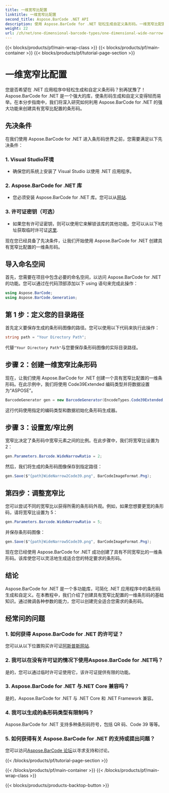 ```yaml
---
title: 一维宽窄比配置
linktitle: 一维宽窄比配置
second_title: Aspose.BarCode .NET API
description: 使用 Aspose.BarCode for .NET 轻松生成自定义条形码。一维宽窄比配置的分步指南。
weight: 22
url: /zh/net/one-dimensional-barcode-types/one-dimensional-wide-narrow-ratio-configuration/
---
```


{{< blocks/products/pf/main-wrap-class >}}
{{< blocks/products/pf/main-container >}}
{{< blocks/products/pf/tutorial-page-section >}}

# 一维宽窄比配置


您是否希望在 .NET 应用程序中轻松生成和自定义条形码？别再犹豫了！ Aspose.BarCode for .NET 是一个强大的库，使条形码生成和自定义变得轻而易举。在本分步指南中，我们将深入研究如何利用 Aspose.BarCode for .NET 的强大功能来创建具有宽窄比配置的条形码。

## 先决条件

在我们使用 Aspose.BarCode for .NET 进入条形码世界之前，您需要满足以下先决条件：

### 1. Visual Studio环境
   - 确保您的系统上安装了 Visual Studio 以使用 .NET 应用程序。
   
### 2. Aspose.BarCode for .NET 库
   - 您必须安装 Aspose.BarCode for .NET 库。您可以从[网站](https://releases.aspose.com/barcode/net/).

### 3. 许可证密钥（可选）
   - 如果您有许可证密钥，则可以使用它来解锁该库的其他功能。您可以从以下地址获取临时许可证[这里](https://purchase.aspose.com/temporary-license/).

现在您已经具备了先决条件，让我们开始使用 Aspose.BarCode for .NET 创建具有宽窄比配置的一维条形码。

## 导入命名空间

首先，您需要在项目中包含必要的命名空间，以访问 Aspose.BarCode for .NET 的功能。您可以通过在代码顶部添加以下 using 语句来完成此操作：

```csharp
using Aspose.BarCode;
using Aspose.BarCode.Generation;
```

## 第 1 步：定义您的目录路径

首先定义要保存生成的条形码图像的路径。您可以使用以下代码来执行此操作：

```csharp
string path = "Your Directory Path";
```

代替`"Your Directory Path"`与您要保存条形码图像的实际目录路径。

## 步骤 2：创建一维宽窄比条形码

现在，让我们使用 Aspose.BarCode for .NET 创建一个具有宽窄比配置的一维条形码。在此示例中，我们将使用 Code39Extended 编码类型并将数据设置为“ASPOSE”。

```csharp
BarcodeGenerator gen = new BarcodeGenerator(EncodeTypes.Code39Extended, "ASPOSE");
```

这行代码使用指定的编码类型和数据初始化条形码生成器。

## 步骤 3：设置宽/窄比例

宽窄比决定了条形码中宽窄元素之间的比例。在此步骤中，我们将宽窄比设置为 2：

```csharp
gen.Parameters.Barcode.WideNarrowRatio = 2;
```

然后，我们将生成的条形码图像保存到指定路径：

```csharp
gen.Save($"{path}WideNarrow2Code39.png", BarCodeImageFormat.Png);
```

## 第四步：调整宽窄比

您可以尝试不同的宽窄比以获得所需的条形码外观。例如，如果您想要更宽的条形码，请将宽窄比设置为 5：

```csharp
gen.Parameters.Barcode.WideNarrowRatio = 5;
```

并保存条形码图像：

```csharp
gen.Save($"{path}WideNarrow5Code39.png", BarCodeImageFormat.Png);
```

现在您已经使用 Aspose.BarCode for .NET 成功创建了具有不同宽窄比的一维条形码。该库使您可以灵活地生成适合您的特定要求的条形码。

## 结论

Aspose.BarCode for .NET 是一个多功能库，可简化 .NET 应用程序中的条形码生成和自定义。在本教程中，我们介绍了创建具有宽窄比配置的一维条形码的基础知识。通过微调各种参数的能力，您可以创建完全适合您需求的条形码。

## 经常问的问题

### 1. 如何获得 Aspose.BarCode for .NET 的许可证？
您可以从以下位置购买许可证[阿斯普斯网站](https://purchase.aspose.com/buy).

### 2. 我可以在没有许可证的情况下使用Aspose.BarCode for .NET吗？
是的，您可以通过临时许可证使用它，该许可证提供有限的功能。

### 3. Aspose.BarCode for .NET 与.NET Core 兼容吗？
是的，Aspose.BarCode for .NET 与 .NET Core 和 .NET Framework 兼容。

### 4. 我可以生成的条形码类型有限制吗？
Aspose.BarCode for .NET 支持多种条形码符号，包括 QR 码、Code 39 等等。

### 5. 如何获得有关 Aspose.BarCode for .NET 的支持或提出问题？
您可以访问[Aspose.BarCode 论坛](https://forum.aspose.com/c/barcode/13)以寻求支持和讨论。

{{< /blocks/products/pf/tutorial-page-section >}}

{{< /blocks/products/pf/main-container >}}
{{< /blocks/products/pf/main-wrap-class >}}

{{< blocks/products/products-backtop-button >}}
